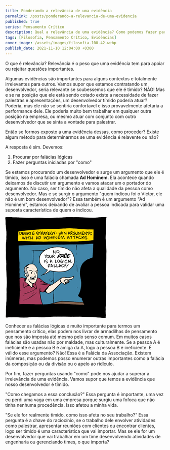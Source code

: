 ```yaml
---
title: Ponderando a relevância de uma evidência
permalink: /posts/ponderando-a-relevancia-de-uma-evidencia
published: true
series: Pensamento Crítico
description: Qual a relevância de uma evidência? Como podemos fazer para avaliar se ela impacta ou não no nosso julgamento?
tags: [Filosofia, Pensamento Crítico, Evidências]
cover_image: /assets/images/filosofia-100-42.webp
publish_date: 2021-11-10 12:04:00 +0300
---
```


O que é relevância? Relevância é o peso que uma evidência tem para apoiar ou rejeitar questões importantes.

Algumas evidências são importantes para alguns contextos e totalmente irrelevantes para outros. Vamos supor
que estamos contratando um desenvolvedor, seria relevante se soubessemos que ele é tímido? NÃO! Mas e se 
na posição que ele está sendo cotado existe a necessidade de fazer palestras e apresentações, um 
desenvolvedor tímido poderia atuar? Poderia, mas ele não se sentiria confortavel e isso provavelmente 
afetaria a performance dele. Ele poderia muito bem trabalhar em qualquer outra posição na empresa, ou 
mesmo atuar com conjunto com outro desenvolvedor que se sinta a vontade para palestrar.

Então se formos exposto a uma evidência dessas, como proceder? Existe algum método para determinarmos 
se uma evidência é relavente ou não?

A resposta é sim. Devemos:

1. Procurar por falácias lógicas
2. Fazer perguntas iniciadas por "como"

Se estamos procurando um desenvolvedor e surge um argumento que ele é tímido, isso é uma falácia chamada 
**Ad Hominem**. Ela acontece quando deixamos de discutir um argumento e vamos atacar um o portador do 
argumento. No caso, ser tímido não afeta a qualidade da pessoa como desenvolvedor. Mas e se surgir o 
argumento "quem indicou foi o Victor, ele não é um bom desenvolvedor"? Essa também é um argumento "Ad Hominem",
estamos deixando de avaliar a pessoa indicada para validar uma suposta característica de quem o indicou.

![Tirinha sobre Ad Hominem](/assets/images/filosofia/ad-homine.gif)

Conhecer as falácias lógicas é muito importante para termos um pensamento crítico, elas podem nos livrar de 
armadilhas de pensamento que nos são imposta até mesmo pelo senso comum. Em muitos casos falácias são usadas
não por maldade, mas culturalmente. Se a pessoa A é ineficiente e a pessoa B é amiga da A, logo a pessoa B 
é ineficiente. É válido esse argumento? Não! Essa é a Falácia da Associação. Existem inúmeras, mas podemos 
posso enumerar outras importantes como a falácia da composição ou da divisão ou o apelo ao ridículo.

Por fim, fazer perguntas usando "como" pode nos ajudar a superar a irrelevância de uma evidência. Vamos supor
que temos a evidência que nosso desenvolvedor é tímido. 

"Como chegamos a essa conclusão?" Essa pergunta é importante, uma vez eu perdi uma vaga em uma empresa 
porque surgiu uma fofoca que não tinha nenhuma procedência. Isso afetou a minha vida.

"Se ele for realmente tímido, como isso afeta no seu trabalho?" Essa pergunta é a chave do raciocínio, se 
o trabalho dele envolver atividades como palestrar, apresentar reuniões com clientes ou encontrar clientes,
logo ser tímido é uma característica que vai importar. Mas se ele for um desenvolvedor que vai trabalhar 
em um time desenvolvendo atividades de engenharia ou gerenciando times, o que importa?
